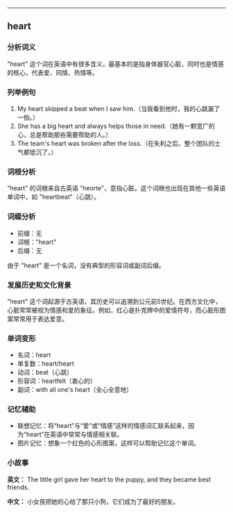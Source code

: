 
---------------
## heart
### 分析词义
"heart" 这个词在英语中有很多含义，最基本的是指身体器官心脏，同时也是情感的核心，代表爱、同情、热情等。

### 列举例句
1. My heart skipped a beat when I saw him.（当我看到他时，我的心跳漏了一拍。）
2. She has a big heart and always helps those in need.（她有一颗宽广的心，总是帮助那些需要帮助的人。）
3. The team's heart was broken after the loss.（在失利之后，整个团队的士气都低沉了。）

### 词根分析
"heart" 的词根来自古英语 "heorte"，意指心脏。这个词根也出现在其他一些英语单词中，如 "heartbeat"（心跳）。

### 词缀分析
- 前缀：无
- 词根："heart"
- 后缀：无

由于 "heart" 是一个名词，没有典型的形容词或副词后缀。

### 发展历史和文化背景
"heart" 这个词起源于古英语，其历史可以追溯到公元前5世纪。在西方文化中，心脏常常被视为情感和爱的象征。例如，红心是扑克牌中的爱情符号，而心脏形图案常常用于表达爱意。

### 单词变形
- 名词：heart
- 单复数：heart/heart
- 动词：beat（心跳）
- 形容词：heartfelt（衷心的）
- 副词：with all one's heart（全心全意地）

### 记忆辅助
- 联想记忆：将“heart”与“爱”或“情感”这样的情感词汇联系起来，因为“heart”在英语中常常与情感相关联。
- 图片记忆：想象一个红色的心形图案，这样可以帮助记忆这个单词。

### 小故事
**英文：** 
The little girl gave her heart to the puppy, and they became best friends.

**中文：**
小女孩把她的心给了那只小狗，它们成为了最好的朋友。

